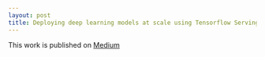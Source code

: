 ```yaml
---
layout: post
title: Deploying deep learning models at scale using Tensorflow Serving
---
```


This work is published on [Medium](https://bytes.swiggy.com/deploying-deep-learning-models-at-scale-at-swiggy-tensorflow-serving-on-dsp-ad5da40f7a6c)
